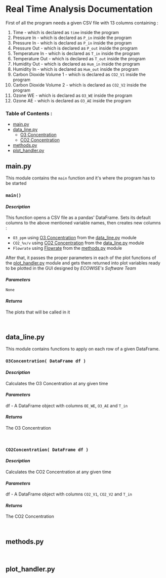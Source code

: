 # Real Time Analysis Documentation

First of all the program needs a given CSV file with 13 columns containing :
1. Time - which is declared as `time` inside the program
2. Pressure In - which is declared as `P_in` inside the program
3. Pressure In - which is declared as `P_in` inside the program
4. Pressure Out - which is declared as `P_out` inside the program
5. Temperature In - which is declared as `T_in` inside the program
6. Temperature Out - which is declared as `T_out` inside the program
7. Humidity Out - which is declared as `Hum_in` inside the program
8. Humidity In - which is declared as `Hum_out` inside the program
9. Carbon Dioxide Volume 1 - which is declared as `CO2_V1` inside the program
10. Carbon Dioxide Volume 2 - which is declared as `CO2_V2` inside the program
11. Ozone WE - which is declared as `O3_WE` inside the program
12. Ozone AE - which is declared as `O3_AE` inside the program

### Table of Contents :
- [main.py](#mainpy)
- [data_line.py](#data_linepy)
	- [O3 Concentration](#O3Concentration-DataFrame-df-)
	- [CO2 Concentration](#CO2Concentration-DataFrame-df-)
- [methods.py](#methodspy)
- [plot_handler.py](#plot_handlerpy)


## main.py
This module contains the `main` function and it's where the program has to be started

### `main()`
#### *Description*
This function opens a CSV file as a pandas' DataFrame. Sets its default columns to the above mentioned variable names, then creates new columns :
- `O3_ppm` using [O3 Concentration](#O3Concentration-DataFrame-df-) from the [data_line.py](#data_linepy) module
- `CO2_%v/v` using [CO2 Concentration](#CO2Concentration-DataFrame-df-) from the [data_line.py](#data_linepy) module
- `Flowrate` using [Flowrate](#flowrate-df-) from the [methods.py](#methodspy) module

After that, it passes the proper parameters in each of the plot functions of the [plot_handler.py](#plot_handlerpy) module and gets them returned into plot variables ready to be plotted in the GUI designed by _ECOWISE's Software Team_

#### *Parameters*
`None`

#### *Returns*
The plots that will be called in it

<p></br></p>

## data_line.py
This module contains functions to apply on each row of a given DataFrame.


### `O3Concentration( DataFrame df )`
#### *Description*
Calculates the O3 Concentration at any given time

#### *Parameters*
df - A DataFrame object with columns `OE_WE`, `O3_AE` and `T_in`

#### *Returns*
The O3 Concentration

<p></br></p>

### `CO2Concentration( DataFrame df )`
#### *Description*
Calculates the CO2 Concentration at any given time

#### *Parameters*
df - A DataFrame object with columns `CO2_V1`, `CO2_V2` and `T_in`

#### *Returns*
The CO2 Concentration

<p></br></p>

## methods.py

<p></br></p>

## plot_handler.py

